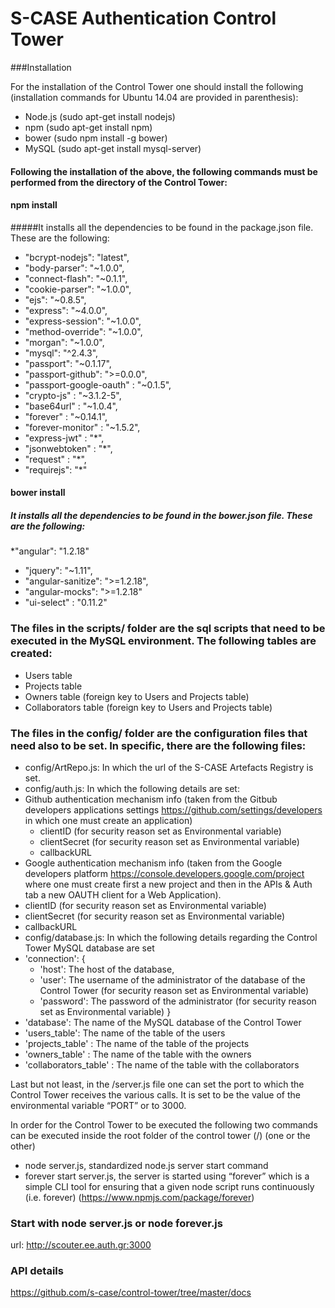 # S-CASE Authentication Control Tower

###Installation

For the installation of the Control Tower one should install the following (installation commands for Ubuntu 14.04 are provided in parenthesis): 
* Node.js (sudo apt-get install nodejs)
*	npm (sudo apt-get install npm)
*	bower (sudo npm install -g bower)
*	MySQL (sudo apt-get install mysql-server)

#### Following the installation of the above, the following commands must be performed from the directory of the Control Tower: 
#### npm install
#####It installs all the dependencies to be found in the package.json file. These are the following: 
*	"bcrypt-nodejs": "latest",
*	"body-parser": "~1.0.0",
*	"connect-flash": "~0.1.1",
*	"cookie-parser": "~1.0.0",
*	"ejs": "~0.8.5",
*	"express": "~4.0.0",
*	"express-session": "~1.0.0",
*	"method-override": "~1.0.0",
*	"morgan": "~1.0.0",
*	"mysql": "^2.4.3",
*	"passport": "~0.1.17",
*	"passport-github": ">=0.0.0",
*	"passport-google-oauth" : "~0.1.5",
*	"crypto-js" : "~3.1.2-5",
*	"base64url" : "~1.0.4",
*	"forever"   : "~0.14.1",
*	"forever-monitor" : "~1.5.2",
*	"express-jwt" : "*",
*	"jsonwebtoken" : "*",
*	"request" : "*",
*	"requirejs": "*"

#### bower install
##### It installs all the dependencies to be found in the bower.json file. These are the following: 
*"angular": "1.2.18"
*	"jquery": "~1.11",
*	"angular-sanitize": ">=1.2.18",
*	"angular-mocks": ">=1.2.18"
*	"ui-select" : "0.11.2"

### The files in the scripts/ folder are the sql scripts that need to be executed in the MySQL environment. The following tables are created:
*	Users table
*	Projects table
*	Owners table (foreign key to Users and Projects table)
*	Collaborators table (foreign key to Users and Projects table)

### The files in the config/ folder are the configuration files that need also to be set. In specific, there are the following files:
*	config/ArtRepo.js: In which the url of the S-CASE Artefacts Registry is set.
*	config/auth.js: In which the following details are set: 
* Github authentication mechanism info (taken from the Gitbub developers applications settings https://github.com/settings/developers in which one must create an application)
  *	clientID (for security reason set as Environmental variable)
  *	clientSecret (for security reason set as Environmental variable)
  *	callbackURL
*	Google authentication mechanism info (taken from the Google developers platform https://console.developers.google.com/project where one must create first a new project and then in the APIs & Auth tab a new OAUTH client for a Web Application).
  *	clientID (for security reason set as Environmental variable)
  * clientSecret (for security reason set as Environmental variable)
  * callbackURL
*	config/database.js: In which the following details regarding the Control Tower MySQL database are set
  *	'connection': {
    * 'host': The host of the database,
    * 'user': The username of the administrator of the database of the Control Tower (for security reason set as Environmental variable)
    * 'password': The password of the administrator (for security reason set as Environmental variable)
    }
  *	'database': The name of the MySQL database of the Control Tower
  *	'users_table': The name of the table of the users
  *	'projects_table' : The name of the table of the projects
  *	'owners_table' : The name of the table with the owners
  *	'collaborators_table' : The name of the table with the collaborators

Last but not least, in the /server.js file one can set the port to which the Control Tower receives the various calls. It is set to be the value of the environmental variable “PORT” or to 3000. 

In order for the Control Tower to be executed the following two commands can be executed inside the root folder of the control tower (/) (one or the other)
*	node server.js, standardized node.js server start command
*	forever start server.js, the server is started using “forever” which is a simple CLI tool for ensuring that a given node script runs continuously (i.e. forever) (https://www.npmjs.com/package/forever)

### Start with node server.js or node forever.js
url: http://scouter.ee.auth.gr:3000

### API details
https://github.com/s-case/control-tower/tree/master/docs
